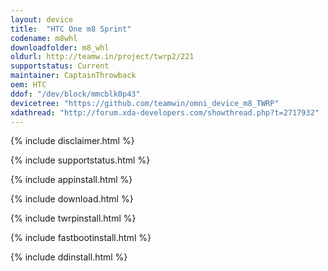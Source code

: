 ```yaml
---
layout: device
title:  "HTC One m8 Sprint"
codename: m8whl
downloadfolder: m8_whl
oldurl: http://teamw.in/project/twrp2/221
supportstatus: Current
maintainer: CaptainThrowback
oem: HTC
ddof: "/dev/block/mmcblk0p43"
devicetree: "https://github.com/teamwin/omni_device_m8_TWRP"
xdathread: "http://forum.xda-developers.com/showthread.php?t=2717932"
---
```


{% include disclaimer.html %}

{% include supportstatus.html %}

{% include appinstall.html %}

{% include download.html %}

{% include twrpinstall.html %}

{% include fastbootinstall.html %}

{% include ddinstall.html %}
